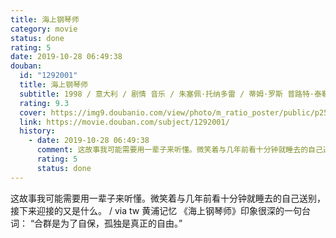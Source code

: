 ```yaml
---
title: 海上钢琴师
category: movie
status: done
rating: 5
date: 2019-10-28 06:49:38
douban:
  id: "1292001"
  title: 海上钢琴师
  subtitle: 1998 / 意大利 / 剧情 音乐 / 朱塞佩·托纳多雷 / 蒂姆·罗斯 普路特·泰勒·文斯
  rating: 9.3
  cover: https://img9.doubanio.com/view/photo/m_ratio_poster/public/p2574551676.jpg
  link: https://movie.douban.com/subject/1292001/
  history:
    - date: 2019-10-28 06:49:38
      comment: 这故事我可能需要用一辈子来听懂。微笑着与几年前看十分钟就睡去的自己送别，接下来迎接的又是什么。
      rating: 5
      status: done
---
```


这故事我可能需要用一辈子来听懂。微笑着与几年前看十分钟就睡去的自己送别，接下来迎接的又是什么。 / via tw 黄浦记忆 《海上钢琴师》印象很深的一句台词： “合群是为了自保，孤独是真正的自由。”